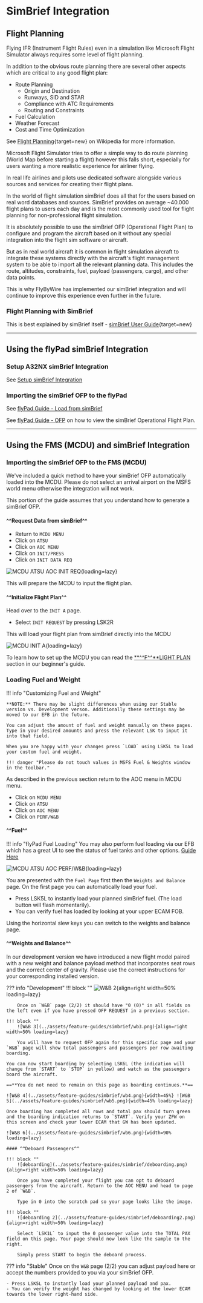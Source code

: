# SimBrief Integration

## Flight Planning

Flying IFR (Instrument Flight Rules) even in a simulation like Microsoft Flight Simulator always requires some level of flight planning.

In addition to the obvious route planning there are several other aspects which are critical to any good flight plan:

- Route Planning
    - Origin and Destination
    - Runways, SID and STAR
    - Compliance with ATC Requirements
    - Routing and Constraints
- Fuel Calculation
- Weather Forecast
- Cost and Time Optimization

See [Flight Planning](https://en.wikipedia.org/wiki/Flight_planning){target=new} on Wikipedia for more information.

Microsoft Flight Simulator tries to offer a simple way to do route planning (World Map before starting a flight) however this falls short, especially for users wanting a more realistic experience for airliner flying.

In real life airlines and pilots use dedicated software alongside various sources and services for creating their flight plans.

In the world of flight simulation simBrief does all that for the users based on real word databases and sources. SimBrief provides on average ~40.000 flight plans to users each day and is the most commonly used tool for flight planning for non-professional flight simulation.

It is absolutely possible to use the simBrief OFP (Operational Flight Plan) to configure and program the aircraft based on it without any special integration into the flight sim software or aircraft.

But as in real world aircraft it is common in flight simulation aircraft to integrate these systems directly with the aircraft's flight management system to be able to import all the relevant planning data. This includes the route, altitudes, constraints, fuel, payload (passengers, cargo), and other data points.

This is why FlyByWire has implemented our simBrief integration and will continue to improve this experience even further in the future.

### Flight Planning with SimBrief

This is best explained by simBrief itself - [simBrief User Guide](https://www.simbrief.com/system/guide.php){target=new}

---

## Using the flyPad simBrief Integration

### Setup A32NX simBrief Integration

See [Setup simBrief Integration](flyPad/settings.md#simbrief-integration)

### Importing the simBrief OFP to the flyPad

See [flyPad Guide - Load from simBrief](flyPad/dashboard.md#load-from-simbrief)

See [flyPad Guide - OFP](flyPad/dispatch.md#ofp-page) on how to view the simBrief Operational Flight Plan.

---

## Using the FMS (MCDU) and simBrief Integration

### Importing the simBrief OFP to the FMS (MCDU)

We've included a quick method to have your simBrief OFP automatically loaded into the MCDU. Please do not select an arrival airport on the MSFS world menu otherwise the integration will not work.

This portion of the guide assumes that you understand how to generate a simBrief OFP.

<!--#### ^^SimBrief MCDU Setup^^

Enter your simBrief username. Upon entering your username the MCDU will convert it into an ID number. Please ensure you have no special characters in your username OR use the ID number found before generating your OFP.

* Click on `MCDU MENU`
* Click on `OPTIONS`
* Click on `AOC`
* Click on `SIMBRIEF`-->

#### ^^Request Data from simBrief^^

* Return to `MCDU MENU`
* Click on `ATSU`
* Click on `AOC MENU`
* Click on `INIT/PRESS`
* Click on `INIT DATA REQ`

![MCDU ATSU AOC INIT REQ](../../fbw-a32nx/assets/feature-guides/simbrief/mcdu2.png "MCDU ATSU AOC INIT REQ"){loading=lazy}

This will prepare the MCDU to input the flight plan.

#### ^^Initialize Flight Plan^^

Head over to the `INIT A` page.

* Select `INIT REQUEST` by pressing LSK2R

This will load your flight plan from simBrief directly into the MCDU

![MCDU INIT A](../../fbw-a32nx/assets/feature-guides/simbrief/mcdu1b.png "MCDU INIT A"){loading=lazy}

To learn how to set up the MCDU you can read the [**^^F^^**LIGHT PLAN](../../pilots-corner/beginner-guide/preparing-mcdu.md#flight-plan) section in our beginner's guide.

### Loading Fuel and Weight

!!! info "Customizing Fuel and Weight"

    **NOTE:** There may be slight differences when using our Stable version vs. Development verson. Additionally these settings may be moved to our EFB in the future.    

    You can adjust the amount of fuel and weight manually on these pages. Type in your desired amounts and press the relevant LSK to input it into that field. 

    When you are happy with your changes press `LOAD` using LSK5L to load your custom fuel and weight.

    !!! danger "Please do not touch values in MSFS Fuel & Weights window in the toolbar."

As described in the previous section return to the AOC menu in MCDU menu.

* Click on `MCDU MENU`
* Click on `ATSU`
* Click on `AOC MENU`
* Click on `PERF/W&B`

#### ^^Fuel^^

!!! info "flyPad Fuel Loading"
    You may also perform fuel loading via our EFB which has a great UI to see the status of fuel tanks and other options. [Guide Here](flyPad/dispatch.md#fuel-page)

![MCDU ATSU AOC PERF/W&B](../../fbw-a32nx/assets/feature-guides/simbrief/mcdu3.png "MCDU ATSU AOC PERF/W&B"){loading=lazy}

You are presented with the `Fuel Page` first then the `Weights and Balance` page. On the first page you can automatically load your fuel.

* Press LSK5L to instantly load your planned simBrief fuel. (The load button will flash momentarily).
* You can verify fuel has loaded by looking at your upper ECAM FOB.

Using the horizontal slew keys you can switch to the weights and balance page.

#### ^^Weights and Balance^^

<style>
.md-typeset details {
    display: flow-root;
    overflow: visible;
    padding-top: 0;
    font-size: 0.8rem;
}
.md-typeset .admonition-title, .md-typeset summary {
    background-color: rgba(68,138,255,.1);
    border-left: .2rem solid #448aff;
    font-weight: 700;
    font-size: 0.7rem;
    margin: 0 -.6rem 0 -.8rem;
    padding: .4rem .6rem .4rem 2rem;
    position: relative;
}
</style>

In our development version we have introduced a new flight model paired with a new weight and balance payload method that incorporates seat rows and the correct center of gravity. Please use the correct instructions for your corresponding installed version.

??? info "Development"
    !!! block ""
        ![W&B 2](../assets/feature-guides/simbrief/wb2.png){align=right width=50% loading=lazy}

        Once on `W&B` page (2/2) it should have "0 (0)" in all fields on the left even if you have pressed OFP REQUEST in a previous section.

    !!! block ""
        ![W&B 3](../assets/feature-guides/simbrief/wb3.png){align=right width=50% loading=lazy}

        You will have to request OFP again for this specific page and your `W&B` page will show total passengers and passengers per row awaiting boarding.

    You can now start boarding by selecting LSK6L (the indication will change from `START` to `STOP` in yellow) and watch as the passengers board the aircraft. 

    ==**You do not need to remain on this page as boarding continues.**==

    ![W&B 4](../assets/feature-guides/simbrief/wb4.png){width=45%} ![W&B 5](../assets/feature-guides/simbrief/wb5.png){width=45% loading=lazy}

    Once boarding has completed all rows and total pax should turn green and the boarding indication returns to `START`. Verify your ZFW on this screen and check your lower ECAM that GW has been updated. 

    ![W&B 6](../assets/feature-guides/simbrief/wb6.png){width=90% loading=lazy}

    #### ^^Deboard Passengers^^

    !!! block ""
        ![deboarding](../assets/feature-guides/simbrief/deboarding.png){align=right width=50% loading=lazy}

        Once you have completed your flight you can opt to deboard passengers from the aircraft. Return to the AOC MENU and head to page 2 of `W&B`. 

        Type in 0 into the scratch pad so your page looks like the image.

    !!! block ""    
        ![deboarding 2](../assets/feature-guides/simbrief/deboarding2.png){align=right width=50% loading=lazy}

        Select `LSK1L` to input the 0 passenger value into the TOTAL PAX field on this page. Your page should now look like the sample to the right.

        Simply press START to begin the deboard process.

??? info "Stable"
    Once on the `W&B` page (2/2) you can adjust payload here or accept the numbers provided to you via your simBrief OFP.

    - Press LSK5L to instantly load your planned payload and pax.
    - You can verify the weight has changed by looking at the lower ECAM towards the lower right-hand side.

